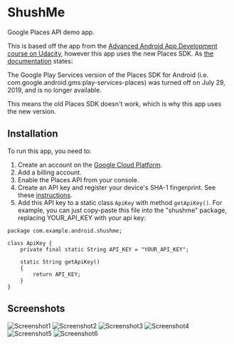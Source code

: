 # ShushMe
Google Places API demo app.

This is based off the app from
the [Advanced Android App Development course on Udacity](https://www.udacity.com/course/advanced-android-app-development--ud855),
however this app uses the new Places SDK. As [the documentation](https://developers.google.com/places/android-sdk/client-migration#place-picker-deprecation)
states:

The Google Play Services version of the Places SDK for Android (i.e. com.google.android.gms:play-services-places) was turned off on July 29, 2019, and is no longer available.

This means the old Places SDK doesn't work, which is why this app uses the new version.

## Installation
To run this app, you need to:
1. Create an account on the [Google Cloud Platform](console.developers.google.com).
2. Add a billing account.
3. Enable the Places API from your console.
4. Create an API key and register your device's SHA-1 fingerprint. See these [instructions](https://developers.google.com/places/android-sdk/get-api-key).
5. Add this API key to a static class `ApiKey` with method `getApiKey()`.
For example, you can just copy-paste this file into the "shushme" package, replacing YOUR_API_KEY with your api key:

```
package com.example.android.shushme;

class ApiKey {
    private final static String API_KEY = "YOUR_API_KEY";

    static String getApiKey()
    {
        return API_KEY;
    }
}
```

## Screenshots

![Screenshot1](screenshots/screen_1.png) ![Screenshot2](screenshots/screen_2.png) ![Screenshot3](screenshots/screen_3.png)
![Screenshot4](screenshots/screen_4.png) ![Screenshot5](screenshots/screen_5.png) ![Screenshot6](screenshots/screen_6.png)
